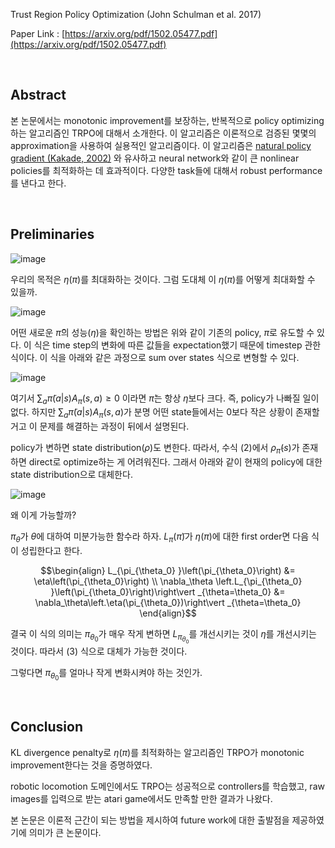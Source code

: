 

Trust Region Policy Optimization (John Schulman  et al. 2017)

Paper Link : [https://arxiv.org/pdf/1502.05477.pdf](https://arxiv.org/pdf/1502.05477.pdf)

<br />

## Abstract

본 논문에서는  monotonic improvement를 보장하는, 반복적으로 policy optimizing하는 알고리즘인 TRPO에 대해서 소개한다. 이 알고리즘은 이론적으로 검증된 몇몇의 approximation을 사용하여 실용적인 알고리즘이다. 이 알고리즘은 [natural policy gradient (Kakade, 2002)](http://papers.nips.cc/paper/2073-a-natural-policy-gradient.pdf) 와 유사하고 neural network와 같이 큰 nonlinear policies를 최적화하는 데 효과적이다. 다양한 task들에 대해서 robust performance를 낸다고 한다.

<br />

## Preliminaries

![image](https://user-images.githubusercontent.com/59254578/73845521-2f8f3580-4866-11ea-9337-fba9adf84f5e.png)

우리의 목적은 $\eta(\pi)$를 최대화하는 것이다. 그럼 도대체 이 $\eta(\pi)$를 어떻게 최대화할 수 있을까.



![image](https://user-images.githubusercontent.com/59254578/73845798-bba15d00-4866-11ea-8fbf-3743b6e6c52b.png)

어떤 새로운 $\tilde\pi$의 성능($\eta$)을 확인하는 방법은 위와 같이 기존의 policy, $\pi$로 유도할 수 있다. 이 식은  time step의 변화에 따른 값들을 expectation했기 때문에 timestep 관한 식이다. 이 식을 아래와 같은 과정으로 sum over states 식으로 변형할 수 있다.

![image](https://user-images.githubusercontent.com/59254578/73846313-aed13900-4867-11ea-971d-0f0be4b24559.png)

여기서 $\sum_a\tilde\pi(a\vert s) A_\pi(s,a) \geq 0$ 이라면 $\tilde\pi$는 항상 $\eta$보다 크다. 즉, policy가 나빠질 일이 없다. 하지만 $\sum_a\tilde\pi(a\vert s) A_\pi(s,a)$가 분명 어떤 state들에서는 0보다 작은 상황이 존재할 거고 이 문제를 해결하는 과정이 뒤에서 설명된다.

policy가 변하면 state distribution($\rho$)도 변한다. 따라서, 수식 (2)에서 $\rho_\tilde\pi(s)$가 존재하면 direct로 optimize하는 게 어려워진다. 그래서 아래와 같이 현재의 policy에 대한 state distribution으로 대체한다.

![image](https://user-images.githubusercontent.com/59254578/73847426-9e21c280-4869-11ea-83ed-64f3cc996dbc.png)

왜 이게 가능할까?

$\pi_\theta$가 $\theta$에 대하여 미분가능한 함수라 하자. $L_\pi\left(\tilde\pi\right)$가 $\eta(\pi)$에 대한 first order면 다음 식이 성립한다고 한다.

$$\begin{align} L_{\pi_{\theta_0} }\left(\pi_{\theta_0}\right) &= \eta\left(\pi_{\theta_0}\right) \\ \nabla_\theta \left.L_{\pi_{\theta_0} }\left(\pi_{\theta_0}\right)\right\vert _{\theta=\theta_0} &= \nabla_\theta\left.\eta(\pi_{\theta_0})\right\vert _{\theta=\theta_0} \end{align}$$

결국 이 식의 의미는 $\pi_{\theta_0}$가 매우 작게 변하면 $L_{\pi_{\theta_0} }$를 개선시키는 것이 $\eta$를 개선시키는 것이다. 따라서 (3) 식으로 대체가 가능한 것이다.





그렇다면 $\pi_{\theta_0}$를 얼마나 작게 변화시켜야 하는 것인가.

<br />

## Conclusion

KL divergence penalty로 $\eta(\pi)$를 최적화하는 알고리즘인 TRPO가 monotonic improvement한다는 것을 증명하였다.

robotic locomotion 도메인에서도 TRPO는 성공적으로 controllers를 학습했고, raw images를 입력으로 받는 atari game에서도 만족할 만한 결과가 나왔다.

본 논문은 이론적 근간이 되는 방법을 제시하여 future work에 대한 출발점을 제공하였기에 의미가 큰 논문이다.




